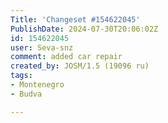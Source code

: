 ```yaml
---
Title: 'Changeset #154622045'
PublishDate: 2024-07-30T20:06:02Z
id: 154622045
user: Seva-snz
comment: added car repair
created_by: JOSM/1.5 (19096 ru)
tags:
- Montenegro
- Budva

---
```

